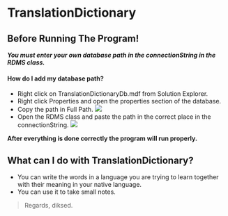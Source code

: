 # TranslationDictionary
## Before Running The Program!
***You must enter your own database path in the connectionString in the RDMS class.***

#### How do I add my database path?
- Right click on TranslationDictionaryDb.mdf from Solution Explorer.
- Right click Properties and open the properties section of the database.
- Copy the path in Full Path.
![](https://user-images.githubusercontent.com/73336635/169666683-30515ee3-3850-4aaf-bee7-46f40548e6cf.jpg)
- Open the RDMS class and paste the path in the correct place in the connectionString.
![](https://user-images.githubusercontent.com/73336635/169666685-869eeba5-7c68-4394-8ddc-240590ba6b30.jpg)

**After everything is done correctly the program will run properly.**

## What can I do with TranslationDictionary?
- You can write the words in a language you are trying to learn together with their meaning in your native language.
- You can use it to take small notes.


>  Regards, diksed.
